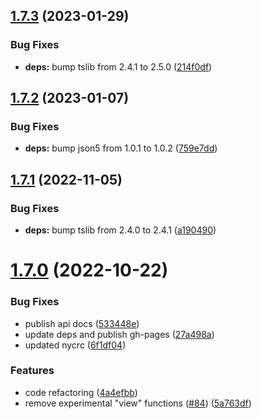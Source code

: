 ## [1.7.3](https://github.com/forcedotcom/ts-types/compare/1.7.2...1.7.3) (2023-01-29)


### Bug Fixes

* **deps:** bump tslib from 2.4.1 to 2.5.0 ([214f0df](https://github.com/forcedotcom/ts-types/commit/214f0df4d37246525deb2de14f8a23e32377a1c0))



## [1.7.2](https://github.com/forcedotcom/ts-types/compare/1.7.1...1.7.2) (2023-01-07)


### Bug Fixes

* **deps:** bump json5 from 1.0.1 to 1.0.2 ([759e7dd](https://github.com/forcedotcom/ts-types/commit/759e7dd653db241a349b8c94b7576448b6195530))



## [1.7.1](https://github.com/forcedotcom/ts-types/compare/1.7.0...1.7.1) (2022-11-05)


### Bug Fixes

* **deps:** bump tslib from 2.4.0 to 2.4.1 ([a190490](https://github.com/forcedotcom/ts-types/commit/a190490de96f0aebe8ec6b8bdcce7be28de21529))



# [1.7.0](https://github.com/forcedotcom/ts-types/compare/4a4efbb62ea58bb4396839449182be4217dbcbf2...1.7.0) (2022-10-22)


### Bug Fixes

* publish api docs ([533448e](https://github.com/forcedotcom/ts-types/commit/533448e70c5416a974340e7449077a0f3288358d))
* update deps and publish gh-pages ([27a498a](https://github.com/forcedotcom/ts-types/commit/27a498a306fc68d6db0f9b9d1cf28d3ae1ea7534))
* updated nycrc ([6f1df04](https://github.com/forcedotcom/ts-types/commit/6f1df04ffcc8c8bcdc4cf9d890d911ba938386d3))


### Features

* code refactoring ([4a4efbb](https://github.com/forcedotcom/ts-types/commit/4a4efbb62ea58bb4396839449182be4217dbcbf2))
* remove experimental "view" functions ([#84](https://github.com/forcedotcom/ts-types/issues/84)) ([5a763df](https://github.com/forcedotcom/ts-types/commit/5a763df98e0de118e664eb91e32771a0d6dc5952))




